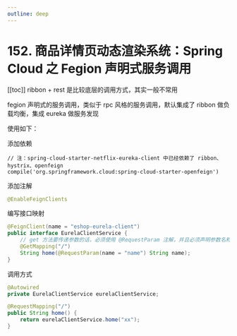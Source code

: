 ```yaml
---
outline: deep
---
```

# 152. 商品详情页动态渲染系统：Spring Cloud 之 Fegion 声明式服务调用

[[toc]]
ribbon + rest 是比较底层的调用方式，其实一般不常用

fegion 声明式的服务调用，类似于 rpc 风格的服务调用，默认集成了 ribbon 做负载均衡，集成 eureka 做服务发现

使用如下：

添加依赖

```
// 注：spring-cloud-starter-netflix-eureka-client 中已经依赖了 ribbon、hystrix、openfeign
compile('org.springframework.cloud:spring-cloud-starter-openfeign')
```

添加注解

```java
@EnableFeignClients
```

编写接口映射

```java
@FeignClient(name = "eshop-eurela-client")
public interface EurelaClientService {
    // get 方法要传递参数的话，必须使用 @RequestParam 注解，并且必须声明参数名称
    @GetMapping("/")
    String home(@RequestParam(name = "name") String name);
}
```

调用方式

```java
@Autowired
private EurelaClientService eurelaClientService;

@RequestMapping("/")
public String home() {
    return eurelaClientService.home("xx");
}
```
